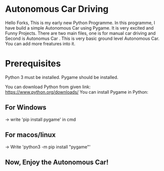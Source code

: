 # Autonomous Car Driving
Hello Forks, This is my early new Python Programme. In this programme, I have build a simple Autonomous Car using Pygame. It is very excited and Funny Projects. There are two main files, one is for manual car driving and Second is Autonomus Car . 
This is very basic ground level Autonomous Car. You can add more freatures into it.

# Prerequisites
Python 3 must be installed.
Pygame should be installed.

You can download Python from given link: https://www.python.org/downloads/
You can install Pygame in Python:
## For Windows
-> write 'pip install pygame' in cmd
## For macos/linux
-> Write 'python3 -m pip install "pygame"'


## Now, Enjoy the Autonomous Car!

